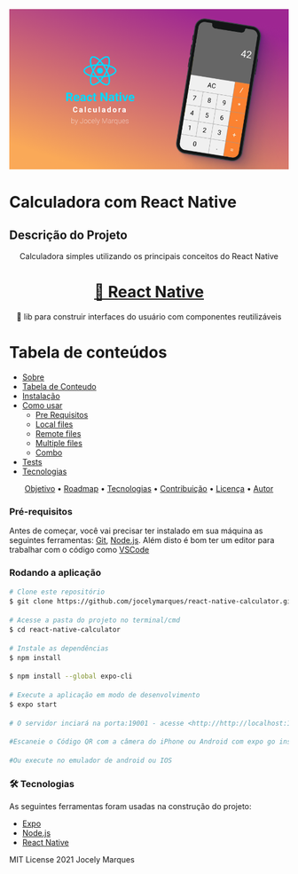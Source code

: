   <a href="https://github.com/github_username/repo_name">
    <img src="assets/cover.png" alt="Logo" width="" height="">
  </a>

# Calculadora com React Native

## Descrição do Projeto
<p align="center">Calculadora simples utilizando os principais conceitos do React Native</p>

<h1 align="center">
    <a href="https://reactnative.dev/">🔗 React Native</a>
</h1>
<p align="center">🚀 lib para construir interfaces do usuário com componentes reutilizáveis</p>



Tabela de conteúdos
=================
<!--ts-->
   * [Sobre](#Sobre)
   * [Tabela de Conteudo](#tabela-de-conteudo)
   * [Instalação](#instalacao)
   * [Como usar](#como-usar)
      * [Pre Requisitos](#pre-requisitos)
      * [Local files](#local-files)
      * [Remote files](#remote-files)
      * [Multiple files](#multiple-files)
      * [Combo](#combo)
   * [Tests](#testes)
   * [Tecnologias](#tecnologias)
<!--te-->

<p align="center">
 <a href="#objetivo">Objetivo</a> •
 <a href="#roadmap">Roadmap</a> • 
 <a href="#tecnologias">Tecnologias</a> • 
 <a href="#contribuicao">Contribuição</a> • 
 <a href="#licenc-a">Licença</a> • 
 <a href="#autor">Autor</a>
</p>


### Pré-requisitos

Antes de começar, você vai precisar ter instalado em sua máquina as seguintes ferramentas:
[Git](https://git-scm.com), [Node.js](https://nodejs.org/en/). 
Além disto é bom ter um editor para trabalhar com o código como [VSCode](https://code.visualstudio.com/)

### Rodando a aplicação

```bash
# Clone este repositório
$ git clone https://github.com/jocelymarques/react-native-calculator.git

# Acesse a pasta do projeto no terminal/cmd
$ cd react-native-calculator

# Instale as dependências
$ npm install

$ npm install --global expo-cli

# Execute a aplicação em modo de desenvolvimento
$ expo start

# O servidor inciará na porta:19001 - acesse <http://http://localhost:19001/>

#Escaneie o Código QR com a câmera do iPhone ou Android com expo go instalado

#Ou execute no emulador de android ou IOS
```

### 🛠 Tecnologias

As seguintes ferramentas foram usadas na construção do projeto:

- [Expo](https://expo.io/)
- [Node.js](https://nodejs.org/en/)
- [React Native](https://reactnative.dev/)


MIT License
2021 Jocely Marques